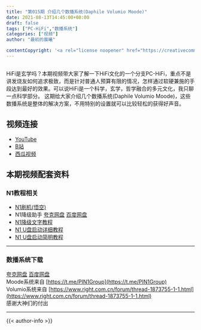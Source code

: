 ```yaml
---
title: "第015期 介绍几个数播系统(Daphile Volumio Moode)"
date: 2021-08-13T14:45:00+08:00
draft: false
tags: ["PC-HiFi","数播系统"]
categories: ["视频"]
author: "最初的晨曦"

contentCopyright: '<a rel="license noopener" href="https://creativecommons.org/licenses/by-nc-sa/4.0/deed.zh" target="_blank">本文章采用 CC BY-NC-SA 4.0 许可协议</a>'
---
```


![[](https://www.youtube.com/watch?v=_90F1eWIhsM)](../../images/015/0.jpg)

HiFi是玄学吗？本期视频带大家了解一下HiFi文化的一个分支PC-HiFi，重点不是讲发烧友如何追求极致，而是针对普通人预算有限的情况，怎样通过软硬兼施的手段达到最好的效果。可以说HiFi是一个科学，玄学，哲学融合的多元文化，我只聊一点科学部分。
这期给大家介绍几个数播系统(Daphile Volumio Moode)，这些数播系统是整体的解决方案，不用特别的设置就可以比较轻松的获得好声音。

## 视频连接

- [YouTube]( https://www.youtube.com/watch?v=_90F1eWIhsM)
- [B站](https://www.bilibili.com/video/BV1d3411z7NU/)
- [西瓜视频](https://www.ixigua.com/6999462662874759694)

## 本期视频配套资料

### N1教程相关

- [N1刷机(悟空)](https://www.bilibili.com/video/BV1v441147p1)
- N1降级助手 [夸克网盘](https://pan.quark.cn/s/ca86dbc9c57f)  [百度网盘](https://pan.baidu.com/s/1iE_R3MYP7AQvVZD4__1gng?pwd=umx2)
- [N1降级文字教程](https://www.right.com.cn/forum/thread-322223-1-1.html)
- [N1 U盘启动详细教程](https://www.right.com.cn/forum/thread-323198-1-1.html)
- [N1 U盘启动简明教程](https://www.right.com.cn/forum/thread-322991-1-1.html)

---

### 数播系统下载

[夸克网盘](https://pan.quark.cn/s/ca86dbc9c57f)  [百度网盘](https://pan.baidu.com/s/19RPcITTsnQakUeRoFvd85A?pwd=1umy)  
Moode系统来自 [https://t.me/PIN1Group](https://t.me/PIN1Group)  
Volumio系统来自 [https://www.right.com.cn/forum/thread-1873755-1-1.html](https://www.right.com.cn/forum/thread-1873755-1-1.html)  
感谢大神们的付出

---

{{< author-info >}}

